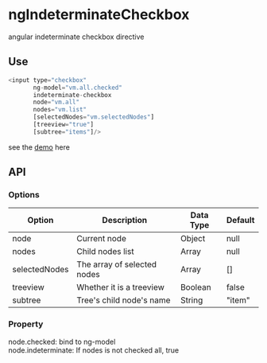 # ngIndeterminateCheckbox
angular indeterminate checkbox directive

## Use

```javascript
<input type="checkbox" 
       ng-model="vm.all.checked"
       indeterminate-checkbox
       node="vm.all"
       nodes="vm.list"
       [selectedNodes="vm.selectedNodes"]
       [treeview="true"]
       [subtree="items"]/>
```
see the [demo](http://plnkr.co/edit/YPM5xCfE5D758GmWZtxU?p=preview) here

## API

### Options
Option | Description | Data Type | Default
------ | ----------- | --------- | -------
node | Current node | Object | null 
nodes | Child nodes list | Array | null 
selectedNodes | The array of selected nodes | Array | [] 
treeview | Whether it is a treeview | Boolean | false 
subtree | Tree's child node's name | String | "item"

### Property
node.checked: bind to ng-model  
node.indeterminate: If nodes is not checked all, true
